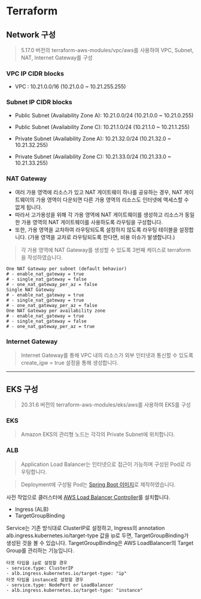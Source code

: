 # Terraform

## Network 구성
> 5.17.0 버전의 terraform-aws-modules/vpc/aws를 사용하여 VPC, Subnet, NAT, Internet Gateway를 구성

### VPC IP CIDR blocks
- VPC : 10.21.0.0/16 (10.21.0.0 ~ 10.21.255.255)

### Subnet IP CIDR blocks
- Public Subnet (Availability Zone A): 10.21.0.0/24 (10.21.0.0 ~ 10.21.0.255)
- Public Subnet (Availability Zone C): 10.21.1.0/24 (10.21.1.0 ~ 10.21.1.255)

- Private Subnet (Availability Zone A): 10.21.32.0/24 (10.21.32.0 ~ 10.21.32.255)
- Private Subnet (Availability Zone C): 10.21.33.0/24 (10.21.33.0 ~ 10.21.33.255)

### NAT Gateway
- 여러 가용 영역에 리소스가 있고 NAT 게이트웨이 하나를 공유하는 경우, NAT 게이트웨이의 가용 영역이 다운되면 다른 가용 영역의 리소스도 인터넷에 액세스할 수 없게 됩니다. 
- 따라서 고가용성을 위해 각 가용 영역에 NAT 게이트웨이를 생성하고 리소스가 동일한 가용 영역의 NAT 게이트웨이를 사용하도록 라우팅을 구성합니다. 
- 또한, 가용 영역을 교차하여 라우팅되도록 설정하지 않도록 라우팅 테이블을 설정합니다. (가용 영역을 교차로 라우팅되도록 한다면, 비용 이슈가 발생합니다.)

> 각 가용 영역에 NAT Gateway를 생성할 수 있도록 3번째 케이스로 terraform을 작성하였습니다.
~~~
One NAT Gateway per subnet (default behavior)
# - enable_nat_gateway = true
# - single_nat_gateway = false
# - one_nat_gateway_per_az = false
Single NAT Gateway
# - enable_nat_gateway = true
# - single_nat_gateway = true
# - one_nat_gateway_per_az = false
One NAT Gateway per availability zone
# - enable_nat_gateway = true
# - single_nat_gateway = false
# - one_nat_gateway_per_az = true
~~~

### Internet Gateway
> Internet Gateway를 통해 VPC 내의 리소스가 외부 인터넷과 통신할 수 있도록 create_igw = true 설정을 통해 생성합니다.

---

## EKS 구성
> 20.31.6 버전의 terraform-aws-modules/eks/aws를 사용하여 EKS를 구성

### EKS
> Amazon EKS의 관리형 노드는 각각의 Private Subnet에 위치합니다.

### ALB
> Application Load Balancer는 인터넷으로 접근이 가능하며 구성된 Pod로 라우팅합니다.

> Deployment에 구성될 Pod는 [Spring Boot 이미지](https://spring.io/guides/gs/spring-boot-docker)로 제작하였습니다.

사전 작업으로 클러스터에 [AWS Load Balancer Controller](https://github.com/kubernetes-sigs/aws-load-balancer-controller)를 설치합니다.

- Ingress (ALB)
- TargetGroupBinding

Service는 기존 방식대로 ClusterIP로 설정하고, Ingress의 annotation alb.ingress.kubernetes.io/target-type 값을 ip로 두면, TargetGroupBinding가 생성된 것을 볼 수 있습니다. TargetGroupBinding은 AWS LoadBalancer의 Target Group를 관리하는 기능입니다.

~~~
타겟 타입을 ip로 설정할 경우
- service.type: ClusterIP 
- alb.ingress.kubernetes.io/target-type: "ip"
타겟 타입을 instance로 설정할 경우
- service.type: NodePort or LoadBalancer
- alb.ingress.kubernetes.io/target-type: "instance"
~~~
